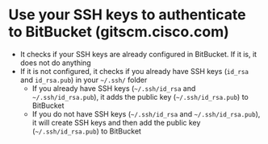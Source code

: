 # Use your SSH keys to authenticate to BitBucket (gitscm.cisco.com)

- It checks if your SSH keys are already configured in BitBucket. If it is, it does not do anything
- If it is not configured, it checks if you already have SSH keys (`id_rsa` and `id_rsa.pub`) in your `~/.ssh/` folder
    + If you already have SSH keys (`~/.ssh/id_rsa` and `~/.ssh/id_rsa.pub`), it adds the public key (`~/.ssh/id_rsa.pub`) to BitBucket
    + If you do not have SSH keys (`~/.ssh/id_rsa` and `~/.ssh/id_rsa.pub`), it will create SSH keys and then add the public key (`~/.ssh/id_rsa.pub`) to BitBucket